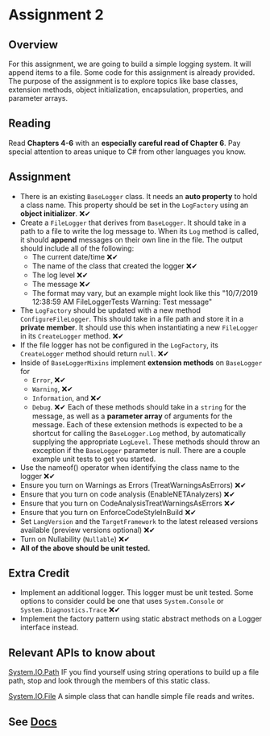 # Assignment 2

## Overview

For this assignment, we are going to build a simple logging system. It will append items to a file. Some code for this assignment is already provided. The purpose of the assignment is to explore topics like base classes, extension methods, object initialization, encapsulation, properties, and parameter arrays.

## Reading

Read **Chapters 4-6** with an **especially careful read of Chapter 6**. Pay special attention to areas unique to C# from other languages you know. 

## Assignment

- There is an existing `BaseLogger` class. It needs an **auto property** to hold a class name. This property should be set in the `LogFactory` using an **object initializer**. ❌✔
- Create a `FileLogger` that derives from `BaseLogger`. It should take in a path to a file to write the log message to. When its `Log` method is called, it should **append** messages on their own line in the file. The output should include all of the following:
  - The current date/time ❌✔
  - The name of the class that created the logger ❌✔
  - The log level ❌✔
  - The message ❌✔
  - The format may vary, but an example might look like this "10/7/2019 12:38:59 AM FileLoggerTests Warning: Test message"
- The `LogFactory` should be updated with a new method `ConfigureFileLogger`. This should take in a file path and store it in a **private member**. It should use this when instantiating a new `FileLogger` in its `CreateLogger` method. ❌✔
- If the file logger has not be configured in the `LogFactory`, its `CreateLogger` method should return `null`. ❌✔
- Inside of `BaseLoggerMixins` implement **extension methods** on `BaseLogger` for
  - `Error`, ❌✔
  - `Warning`, ❌✔
  - `Information`, and ❌✔
  - `Debug`. ❌✔
  Each of these methods should take in a `string` for the message, as well as a **parameter array** of arguments for the message. Each of these extension methods is expected to be a shortcut for calling the `BaseLogger.Log` method, by automatically supplying the appropriate `LogLevel`. These methods should throw an exception if the `BaseLogger` parameter is null. There are a couple example unit tests to get you started.
- Use the nameof() operator when identifying the class name to the logger ❌✔
- Ensure you turn on Warnings as Errors (TreatWarningsAsErrors) ❌✔
- Ensure that you turn on code analysis (EnableNETAnalyzers) ❌✔
- Ensure that you turn on CodeAnalysisTreatWarningsAsErrors ❌✔
- Ensure that you turn on EnforceCodeStyleInBuild ❌✔
- Set `LangVersion` and the `TargetFramework` to the latest released versions available (preview versions optional) ❌✔
- Turn on Nullability (`Nullable`) ❌✔
- **All of the above should be unit tested.**

## Extra Credit

- Implement an additional logger. This logger must be unit tested. Some options to consider could be one that uses `System.Console` or `System.Diagnostics.Trace` ❌✔
- Implement the factory pattern using static abstract methods on a Logger interface instead.

## Relevant APIs to know about

[System.IO.Path](https://docs.microsoft.com/dotnet/api/system.io.path) IF you find yourself using string operations to build up a file path, stop and look through the members of this static class.

[System.IO.File](https://docs.microsoft.com/dotnet/api/system.io.file) A simple class that can handle simple file reads and writes.

## See [Docs](https://github.com/IntelliTect-Samples/EWU-CSCD371-2024-Fall/blob/main/README.md)
